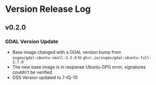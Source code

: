 # Version Release Log

## v0.2.0

### GDAL Version Update

- Base image changed with a GDAL version bump from `osgeo/gdal:ubuntu-small-3.5.0` to `ghcr.io/osgeo/gdal:ubuntu-full-3.7.0`
- The new base image is in response Ubuntu GPG error, signatures couldn't be verified
- DSS Version updated to 7-IQ-10
